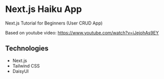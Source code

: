 # Next.js Haiku App

Next.js Tutorial for Beginners (User CRUD App)

Based on youtube video: https://www.youtube.com/watch?v=iJejohAs9EY

## Technologies

- Next.js
- Tailwind CSS
- DaisyUI
